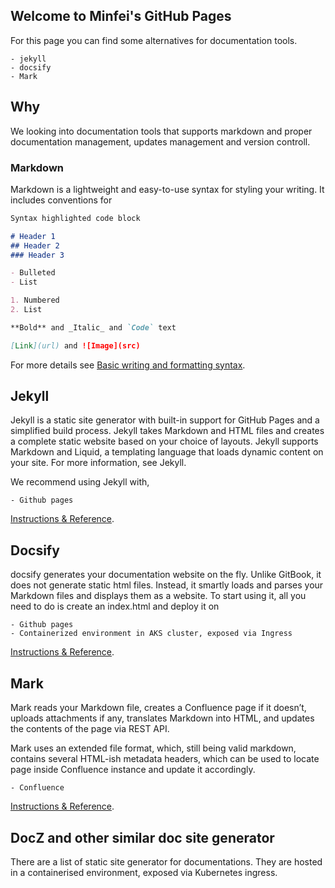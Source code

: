 ## Welcome to Minfei's GitHub Pages

For this page you can find some alternatives for documentation tools. 
```
- jekyll
- docsify
- Mark
```

## Why

We looking into documentation tools that supports markdown and proper documentation management, updates management and version controll.

### Markdown

Markdown is a lightweight and easy-to-use syntax for styling your writing. It includes conventions for

```markdown
Syntax highlighted code block

# Header 1
## Header 2
### Header 3

- Bulleted
- List

1. Numbered
2. List

**Bold** and _Italic_ and `Code` text

[Link](url) and ![Image](src)
```

For more details see [Basic writing and formatting syntax](https://docs.github.com/en/github/writing-on-github/getting-started-with-writing-and-formatting-on-github/basic-writing-and-formatting-syntax).


## Jekyll

Jekyll is a static site generator with built-in support for GitHub Pages and a simplified build process. Jekyll takes Markdown and HTML files and creates a complete static website based on your choice of layouts. Jekyll supports Markdown and Liquid, a templating language that loads dynamic content on your site. For more information, see Jekyll.

We recommend using Jekyll with,
```
- Github pages
```
[Instructions & Reference](https://docs.github.com/en/pages).

## Docsify
docsify generates your documentation website on the fly. Unlike GitBook, it does not generate static html files. Instead, it smartly loads and parses your Markdown files and displays them as a website. To start using it, all you need to do is create an index.html and deploy it on
```
- Github pages
- Containerized environment in AKS cluster, exposed via Ingress
```
[Instructions & Reference](https://docsify.js.org/#/quickstart).

## Mark
Mark reads your Markdown file, creates a Confluence page if it doesn’t, uploads attachments if any, translates Markdown into HTML, and updates the contents of the page via REST API.

Mark uses an extended file format, which, still being valid markdown, contains several HTML-ish metadata headers, which can be used to locate page inside Confluence instance and update it accordingly.

```
- Confluence
```
[Instructions & Reference](https://samizdat.dev/use-markdown-for-confluence/).

## DocZ and other similar doc site generator
There are a list of static site generator for documentations. They are hosted in a containerised environment, exposed via Kubernetes ingress. 
